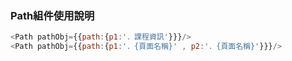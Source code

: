 ### Path組件使用說明

```js
<Path pathObj={{path:{p1:'．課程資訊'}}}/> 
<Path pathObj={{path:{p1:'．{頁面名稱}' , p2:'．{頁面名稱}'}}}/>
```